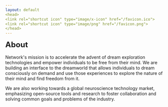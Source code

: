 ```yaml
---
layout: default
<head>
<link rel="shortcut icon" type="image/x-icon" href="/favicon.ico">
<link rel="shortcut icon" type="image/png" href="/favicon.png">
</head>
---
```


<b><font size="5">About</font></b>
<br>
<br>
Network's mission is to accelerate the advent of dream exploration technologies and empower individuals to be free from their mind. We are building an interface to the dreamworld that allows individuals to dream consciously on demand and use those experiences to explore the nature of their mind and find freedom from it. 

We are also working towards a global neuroscience technology market, emphasizing open-source tools and research to foster collaboration and solving common goals and problems of the industry.


